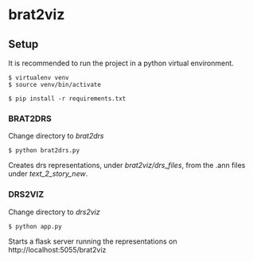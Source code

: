 # brat2viz

## Setup

It is recommended to run the project in a python virtual environment.

```
$ virtualenv venv
$ source venv/bin/activate
```

```
$ pip install -r requirements.txt
```

### BRAT2DRS

Change directory to *brat2drs*

```
$ python brat2drs.py
```

Creates drs representations, under *brat2viz/drs_files*, from the .ann files under *text_2_story_new*. 

### DRS2VIZ

Change directory to *drs2viz*
```
$ python app.py
```

Starts a flask server running the representations on http://localhost:5055/brat2viz